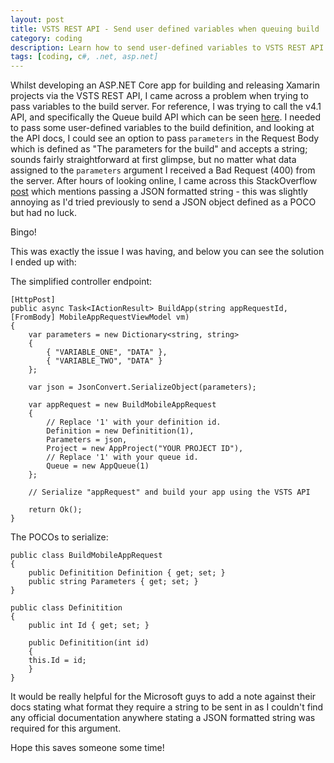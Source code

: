 ```yaml
---
layout: post
title: VSTS REST API - Send user defined variables when queuing build
category: coding
description: Learn how to send user-defined variables to VSTS REST API when queuing new builds.
tags: [coding, c#, .net, asp.net]
---
```


Whilst developing an ASP.NET Core app for building and releasing Xamarin projects via the VSTS REST API, I came across a problem when trying to pass variables to the build server. For reference, I was trying to call the v4.1 API, and specifically the Queue build API which can be seen [here](https://docs.microsoft.com/en-us/rest/api/vsts/build/builds/queue?view=vsts-rest-4.1). I needed to pass some user-defined variables to the build definition, and looking at the API docs, I could see an option to pass `parameters` in the Request Body which is defined as "The parameters for the build" and accepts a string; sounds fairly straightforward at first glimpse, but no matter what data assigned to the `parameters` argument I received a Bad Request (400) from the server. After hours of looking online, I came across this StackOverflow [post](https://stackoverflow.com/questions/34343084/start-a-build-and-passing-variables-through-vsts-rest-api) which mentions passing a JSON formatted string - this was slightly annoying as I'd tried previously to send a JSON object defined as a POCO but had no luck.

Bingo!

This was exactly the issue I was having, and below you can see the solution I ended up with:

The simplified controller endpoint:

```
[HttpPost]
public async Task<IActionResult> BuildApp(string appRequestId, [FromBody] MobileAppRequestViewModel vm)
{	
	var parameters = new Dictionary<string, string>
	{
	    { "VARIABLE_ONE", "DATA" },
	    { "VARIABLE_TWO", "DATA" }
	};

	var json = JsonConvert.SerializeObject(parameters);

	var appRequest = new BuildMobileAppRequest
	{
	    // Replace '1' with your definition id.
	    Definition = new Definitition(1),
	    Parameters = json,
	    Project = new AppProject("YOUR PROJECT ID"),
	    // Replace '1' with your queue id.
	    Queue = new AppQueue(1)
	};

	// Serialize "appRequest" and build your app using the VSTS API
	
	return Ok();
}
```

The POCOs to serialize:

```
public class BuildMobileAppRequest
{
    public Definitition Definition { get; set; }		
    public string Parameters { get; set; }
}

public class Definitition
{
    public int Id { get; set; }

    public Definitition(int id)
    {
	this.Id = id;
    }
}
```

It would be really helpful for the Microsoft guys to add a note against their docs stating what format they require a string to be sent in as I couldn't find any official documentation anywhere stating a JSON formatted string was required for this argument.

Hope this saves someone some time!
